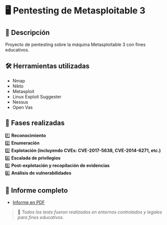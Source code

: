 # 🖥 Pentesting de Metasploitable 3

## 📝 Descripción

Proyecto de pentesting sobre la máquina Metasploitable 3 con fines educativos.

## 🛠 Herramientas utilizadas

- Nmap
- Nikto
- Metasploit
- Linux Exploit Suggester
- Nessus
- Open Vas

## 🔎 Fases realizadas

1️⃣ **Reconocimiento**  
2️⃣ **Enumeración**  
3️⃣ **Explotación (incluyendo CVEs: CVE-2017-5638, CVE-2014-6271, etc.)**  
4️⃣ **Escalada de privilegios**  
5️⃣ **Post-explotación y recopilación de evidencias**  
6️⃣ **Análisis de vulnerabilidades**   

## 📄 Informe completo

- [Informe en PDF](./Pentest_Metasploitable3.pdf)

> 🚩 *Todos los tests fueron realizados en entornos controlados y legales para fines educativos.*
